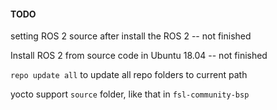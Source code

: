 #### TODO

setting ROS 2 source after install the ROS 2  -- not finished

Install ROS 2 from source code in Ubuntu 18.04 -- not finished

`repo update all` to update all repo folders to current path

yocto support `source` folder, like that in `fsl-community-bsp`
